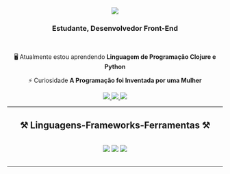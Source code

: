 <h1 align="center">
    <img src="https://readme-typing-svg.herokuapp.com/?font=Righteous&size=35&center=true&vCenter=true&width=500&height=70&color=FF0000&duration=4000&lines=Olá+Pessoal!+👋;Sou+Rafael+Silva!;" />
</h1>

<h3 align="center">Estudante, Desenvolvedor Front-End</h3>

<br/>

<div align="center">
 
 
 🖥️ Atualmente estou aprendendo **Linguagem de Programação Clojure e Python**

 ⚡ Curiosidade **A Programação foi Inventada por uma Mulher**

 </div>

 <div align="center"> 
  <a href="mailto:rafalafirma31@gmail.com">
    <img src="https://img.shields.io/badge/Gmail-333333?style=for-the-badge&logo=gmail&logoColor=red" />
  </a>
  <a href="https://www.linkedin.com/in/rafael-leonardo-820b4328a/" target="_blank">
    <img src="https://img.shields.io/badge/LinkedIn-0077B5?style=for-the-badge&logo=linkedin&logoColor=white" target="_blank" />
  </a>
  <a href="https://RaferaX.github.io" target="_blank">
     <img src="https://img.shields.io/badge/Portfolio-FF5722?style=for-the-badge&logo=todoist&logoColor=white" target="_blank" /> 
  </a>
</div>

<hr/>
 
<h2 align="center">⚒️ Linguagens-Frameworks-Ferramentas ⚒️</h2>
<br/>
<div align="center">
    <img src="https://skillicons.dev/icons?i=bootstrap,html,css,vscode,github,git,replit" />
    <img src="https://skillicons.dev/icons?i=nodejs,python,javascript,java,clojure,azure" />
    <img src="https://skillicons.dev/icons?i=idea,discord,instagram,twitter" /><br>
</div>

<br/>
<hr/>


</div>
</div>
